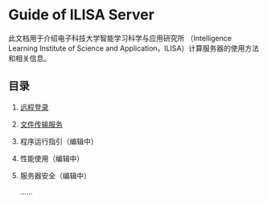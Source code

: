 # Guide of ILISA Server

此文档用于介绍电子科技大学智能学习科学与应用研究所 （Intelligence Learning Institute of Science and Application，ILISA）计算服务器的使用方法和相关信息。

## 目录

1. [远程登录](contents/远程登录.md)

2. [文件传输服务](contents/文件传输服务.md)

3. 程序运行指引（编辑中）

4. 性能使用（编辑中）

5. 服务器安全（编辑中）

   ……

